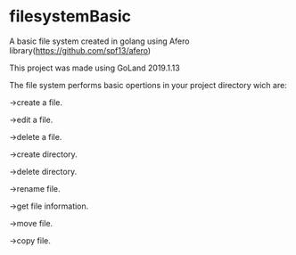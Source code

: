 # filesystemBasic
A basic file system created in golang using Afero library(https://github.com/spf13/afero)

This project was made using GoLand 2019.1.13

The file system performs basic opertions in your project directory wich are:

->create a file.

->edit a file.

->delete a file.

->create directory.

->delete directory.

->rename file.

->get file information.

->move file.

->copy file.
